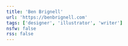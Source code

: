 ```yaml
---
title: 'Ben Brignell'
url: 'https://benbrignell.com'
tags: ['designer', 'illustrator', 'writer']
nsfw: false
rss: false
---
```

